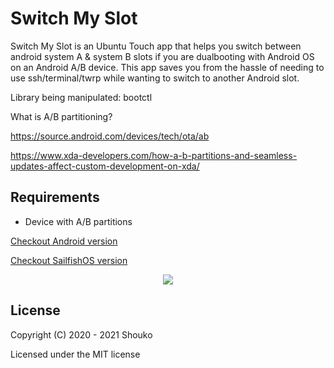 # Switch My Slot

Switch My Slot is an Ubuntu Touch app that helps you switch between android system A & system B slots if you are dualbooting with Android OS on an Android A/B device. This app saves you from the hassle of needing to use ssh/terminal/twrp while wanting to switch to another Android slot.

Library being manipulated: bootctl

What is A/B partitioning?

https://source.android.com/devices/tech/ota/ab

https://www.xda-developers.com/how-a-b-partitions-and-seamless-updates-affect-custom-development-on-xda/

## Requirements
* Device with A/B partitions

[Checkout Android version](https://github.com/shoukolate/Switch-My-Slot-Android)

[Checkout SailfishOS version](https://github.com/SailfishOS-MI-A2/Switch-My-Slot-SailfishOS)

<p align="center">
  <img src="https://github.com/ubports-xiaomi-sdm660/Switch-My-Slot-Ubuntu-Touch/raw/master/Screenshots/1.png">
</p>

## License

Copyright (C) 2020 - 2021  Shouko

Licensed under the MIT license
